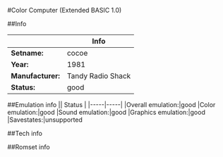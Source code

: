 #Color Computer (Extended BASIC 1.0)

##Info

||Info|
|-----|-----|
|**Setname:**|cocoe
|**Year:**|1981
|**Manufacturer:**|Tandy Radio Shack
|**Status:**|good

##Emulation info
|| Status |
|-----|-----|
|Overall emulation:|good
|Color emulation:|good
|Sound emulation:|good
|Graphics emulation:|good
|Savestates:|unsupported

##Tech info

##Romset info

<!--- START OF EDITED COMMENT DO NOT TOUCH TEXT ABOVE-->

